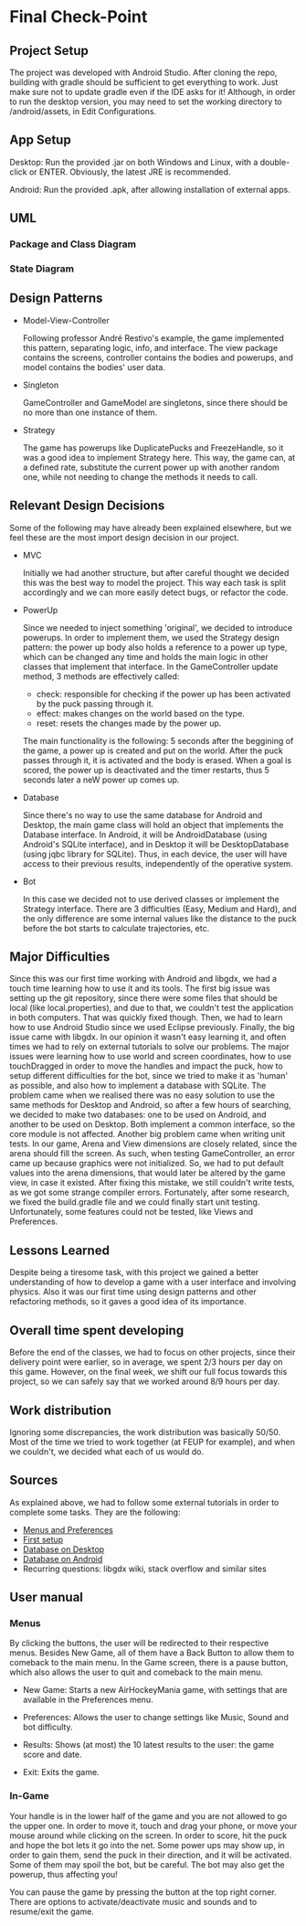 # Final Check-Point

## Project Setup

The project was developed with Android Studio.
After cloning the repo, building with gradle should be sufficient to get everything to work.
Just make sure not to update gradle even if the IDE asks for it!
Although, in order to run the desktop version, you may need to set the working directory to /android/assets, in Edit Configurations.

## App Setup

Desktop: Run the provided .jar on both Windows and Linux, with a double-click or ENTER. Obviously, the latest
JRE is recommended.

Android: Run the provided .apk, after allowing installation of external apps.

## UML

### Package and Class Diagram

### State Diagram

## Design Patterns

- Model-View-Controller

    Following professor André Restivo's example, the game implemented this pattern, separating logic, info, and interface. The view package contains the screens, controller contains the bodies and powerups, and model contains the bodies' user data.

- Singleton

    GameController and GameModel are singletons, since there should be no more than one instance of them.

- Strategy

    The game has powerups like DuplicatePucks and FreezeHandle, so it was a good idea to implement
    Strategy here. This way, the game can, at a defined rate, substitute the current power up with another random one, while not needing to change the methods it needs to call.

## Relevant Design Decisions

Some of the following may have already been explained elsewhere, but we feel these are the most
import design decision in our project.

- MVC

    Initially we had another structure, but after careful thought we decided this was the best way to model the project. This way each task is split accordingly and we can more easily detect bugs, or refactor the code.

- PowerUp

    Since we needed to inject something 'original', we decided to introduce powerups. In order to implement them, we used the Strategy design pattern: the power up body also holds a reference to a power up type, which can be changed any time and holds the main logic in other classes that implement that interface. In the GameController update method, 3 methods are effectively called:
    
    - check: responsible for checking if the power up has been activated by the puck passing through it.
    - effect: makes changes on the world based on the type.
    - reset: resets the changes made by the power up.

    The main functionality is the following: 5 seconds after the beggining of the game, a power up is created and put on the world. After the puck passes through it, it is activated and the body is erased. When a goal is scored, the power up is deactivated and the timer restarts, thus 5 seconds later a neW power up comes up.

- Database

    Since there's no way to use the same database for Android and Desktop, the main game class will hold
    an object that implements the Database interface. In Android, it will be AndroidDatabase (using Android's SQLite interface), and in Desktop it will be DesktopDatabase (using jqbc library for SQLite). Thus, in each device, the user will have access to their previous results, independently of the operative system.

- Bot

    In this case we decided not to use derived classes or implement the Strategy interface. There are 3
    difficulties (Easy, Medium and Hard), and the only difference are some internal values like the distance to the puck before the bot starts to calculate trajectories, etc.

## Major Difficulties

Since this was our first time working with Android and libgdx, we had a touch time learning
how to use it and its tools. The first big issue was setting up the git repository, since
there were some files that should be local (like local.properties), and due to that, we couldn't
test the application in both computers. That was quickly fixed though.
Then, we had to learn how to use Android Studio since we used Eclipse previously.
Finally, the big issue came with libgdx. In our opinion it wasn't easy learning it, and often times
we had to rely on external tutorials to solve our problems.
The major issues were learning how to use world and screen coordinates, how to use touchDragged
in order to move the handles and impact the puck, how to setup different difficulties for
the bot, since we tried to make it as 'human' as possible, and also how to implement a database with SQLite. The problem came when we realised there was no easy solution to use the same methods for Desktop and Android, so after a few hours of searching, we decided to make two databases: one to be used on Android, and another to be used on Desktop. Both implement a common interface, so the core module is not affected.
Another big problem came when writing unit tests. In our game, Arena and View dimensions are closely related, since the arena should fill the screen. As such, when testing GameController, an error came up because graphics were not initialized. So, we had to put default values into the arena dimensions, that would later be altered by the game view, in case it existed. After fixing this mistake, we still couldn't write tests, as we got some strange compiler errors. Fortunately, after some research, we fixed the build.gradle file and we could finally start unit testing. Unfortunately, some features could not be tested, like Views and Preferences.

## Lessons Learned

Despite being a tiresome task, with this project we gained a better understanding of how to develop
a game with a user interface and involving physics.
Also it was our first time using design patterns and other refactoring methods, so it gaves a good idea of its importance.

## Overall time spent developing

Before the end of the classes, we had to focus on other projects, since their delivery point were earlier, so in average, we spent 2/3 hours per day on this game.
However, on the final week, we shift our full focus towards this project, so we can safely say that 
we worked around 8/9 hours per day.

## Work distribution

Ignoring some discrepancies, the work distribution was basically 50/50. Most of the time we tried to
work together (at FEUP for example), and when we couldn't, we decided what each of us would do.

## Sources

As explained above, we had to follow some external tutorials in order to complete some tasks. They are the following:

- [Menus and Preferences](https://www.gamedevelopment.blog/full-libgdx-game-tutorial-project-setup/)
- [First setup](http://williammora.com/a-running-game-with-libgdx-part-1)
- [Database on Desktop](http://www.sqlitetutorial.net/sqlite-java/)
- [Database on Android](https://www.tutorialspoint.com/android/android_sqlite_database.htm)
- Recurring questions: libgdx wiki, stack overflow and similar sites

## User manual

### Menus

By clicking the buttons, the user will be redirected to their respective menus. Besides New Game, all of them have a Back Button to allow them to comeback to the main menu.
In the Game screen, there is a pause button, which also allows the user to quit and comeback to the main menu.

- New Game: Starts a new AirHockeyMania game, with settings that are available in the Preferences menu.

- Preferences: Allows the user to change settings like Music, Sound and bot difficulty.

- Results: Shows (at most) the 10 latest results to the user: the game score and date.

- Exit: Exits the game.

### In-Game

Your handle is in the lower half of the game and you are not allowed to go the upper one.
In order to move it, touch and drag your phone, or move your mouse around while clicking on the screen.
In order to score, hit the puck and hope the bot lets it go into the net.
Some power ups may show up, in order to gain them, send the puck in their direction, and it will
be activated. Some of them may spoil the bot, but be careful. The bot may also get the powerup, thus affecting you!

You can pause the game by pressing the button at the top right corner. There are options to activate/deactivate music and sounds and to resume/exit the game.
